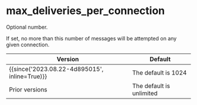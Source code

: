 # max_deliveries_per_connection

Optional number.

If set, no more than this number of messages will be attempted on any
given connection.

|Version|Default|
|-------|-------|
|{{since('2023.08.22-4d895015', inline=True)}}|The default is 1024|
|Prior versions|The default is unlimited|



